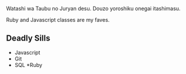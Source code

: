 Watashi wa Taubu no Juryan desu. Douzo yoroshiku onegai itashimasu.

Ruby and Javascript classes are my faves.

## Deadly Sills
* Javascript
* Git 
* SQL
*Ruby